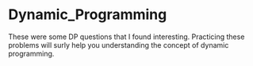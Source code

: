 # Dynamic_Programming
These were some DP questions that I found interesting.
Practicing these problems will surly help you understanding the concept of dynamic programming.
